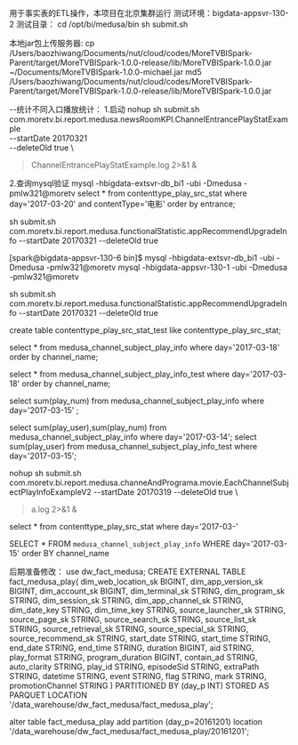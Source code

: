 用于事实表的ETL操作，本项目在北京集群运行
测试环境：bigdata-appsvr-130-2
测试目录：
cd /opt/bi/medusa/bin
sh submit.sh 


本地jar包上传服务器:
cp /Users/baozhiwang/Documents/nut/cloud/codes/MoreTVBISpark-Parent/target/MoreTVBISpark-1.0.0-release/lib/MoreTVBISpark-1.0.0.jar ~/Documents/MoreTVBISpark-1.0.0-michael.jar
md5 /Users/baozhiwang/Documents/nut/cloud/codes/MoreTVBISpark-Parent/target/MoreTVBISpark-1.0.0-release/lib/MoreTVBISpark-1.0.0.jar 

--统计不同入口播放统计：
1.启动
nohup sh submit.sh com.moretv.bi.report.medusa.newsRoomKPI.ChannelEntrancePlayStatExample \
  --startDate 20170321 \
  --deleteOld true     \
  >ChannelEntrancePlayStatExample.log 2>&1 &

2.查询mysql验证
mysql -hbigdata-extsvr-db_bi1 -ubi -Dmedusa -pmlw321@moretv
select * from contenttype_play_src_stat where day='2017-03-20' and contentType='电影' order by entrance;


sh submit.sh com.moretv.bi.report.medusa.functionalStatistic.appRecommendUpgradeInfo --startDate 20170321 --deleteOld true



[spark@bigdata-appsvr-130-6 bin]$ 
mysql -hbigdata-extsvr-db_bi1 -ubi -Dmedusa -pmlw321@moretv
mysql -hbigdata-appsvr-130-1 -ubi -Dmedusa -pmlw321@moretv

sh submit.sh com.moretv.bi.report.medusa.functionalStatistic.appRecommendUpgradeInfo --startDate 20170321 --deleteOld true

 create table  contenttype_play_src_stat_test like  contenttype_play_src_stat; 


select * from medusa_channel_subject_play_info where day='2017-03-18' order by channel_name;

select * from medusa_channel_subject_play_info_test where day='2017-03-18' order by channel_name;

  select sum(play_num) from medusa_channel_subject_play_info where day='2017-03-15' ;
 
 select sum(play_user),sum(play_num) from medusa_channel_subject_play_info where day='2017-03-14';
 select sum(play_user) from medusa_channel_subject_play_info_test where day='2017-03-15';
 
nohup sh submit.sh com.moretv.bi.report.medusa.channeAndPrograma.movie.EachChannelSubjectPlayInfoExampleV2 --startDate 20170319 --deleteOld true \
>a.log 2>&1 &


select * from contenttype_play_src_stat where day='2017-03-'


SELECT * FROM `medusa_channel_subject_play_info` WHERE day='2017-03-15' order BY channel_name






后期准备修改：
use dw_fact_medusa;
CREATE EXTERNAL TABLE fact_medusa_play(
   dim_web_location_sk         BIGINT,
   dim_app_version_sk          BIGINT,
   dim_account_sk              BIGINT,
   dim_terminal_sk             STRING,
   dim_program_sk              STRING,
   dim_session_sk              STRING,
   dim_app_channel_sk          STRING,
   dim_date_key                STRING,
   dim_time_key                STRING,
   source_launcher_sk          STRING,
   source_page_sk              STRING,
   source_search_sk            STRING,
   source_list_sk              STRING,
   source_retrieval_sk         STRING,
   source_special_sk           STRING,
   source_recommend_sk         STRING,
   start_date                  STRING,
   start_time                  STRING,
   end_date                    STRING,
   end_time                    STRING,
   duration                    BIGINT,
   aid                         STRING,
   play_format                 STRING,
   program_duration            BIGINT,
   contain_ad                  STRING,
   auto_clarity                STRING,
   play_id                     STRING,
   episodeSid                  STRING,
   extraPath                   STRING,
   datetime                    STRING,
   event                       STRING,
   flag                        STRING,
   mark                        STRING,
   promotionChannel            STRING
  )
  PARTITIONED BY (day_p INT)
  STORED AS PARQUET
  LOCATION '/data_warehouse/dw_fact_medusa/fact_medusa_play';

  alter table fact_medusa_play add partition (day_p=20161201) location '/data_warehouse/dw_fact_medusa/fact_medusa_play/20161201';